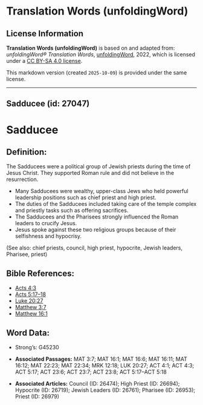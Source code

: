 # Translation Words (unfoldingWord)

## License Information

**Translation Words (unfoldingWord)** is based on and adapted from: _unfoldingWord® Translation Words_, [unfoldingWord](https://unfoldingword.org/utw), 2022, which is licensed under a [CC BY-SA 4.0 license](https://creativecommons.org/licenses/by-sa/4.0/legalcode.en).

This markdown version (created `2025-10-09`) is provided under the same license.



--------------------------------

## Sadducee (id: 27047)

Sadducee
========

Definition:
-----------

The Sadducees were a political group of Jewish priests during the time of Jesus Christ. They supported Roman rule and did not believe in the resurrection.

* Many Sadducees were wealthy, upper\-class Jews who held powerful leadership positions such as chief priest and high priest.
* The duties of the Sadducees included taking care of the temple complex and priestly tasks such as offering sacrifices.
* The Sadducees and the Pharisees strongly influenced the Roman leaders to crucify Jesus.
* Jesus spoke against these two religious groups because of their selfishness and hypocrisy.

(See also: chief priests, council, high priest, hypocrite, Jewish leaders, Pharisee, priest)

Bible References:
-----------------

* [Acts 4:3](https://ref.ly/Acts4:3)
* [Acts 5:17–18](https://ref.ly/Acts5:17-Acts5:18)
* [Luke 20:27](https://ref.ly/Luke20:27)
* [Matthew 3:7](https://ref.ly/Matt3:7)
* [Matthew 16:1](https://ref.ly/Matt16:1)

Word Data:
----------

* Strong’s: G45230

* **Associated Passages:** MAT 3:7; MAT 16:1; MAT 16:6; MAT 16:11; MAT 16:12; MAT 22:23; MAT 22:34; MRK 12:18; LUK 20:27; ACT 4:1; ACT 4:3; ACT 5:17; ACT 23:6; ACT 23:7; ACT 23:8; ACT 5:17–ACT 5:18
* **Associated Articles:** Council (ID: 26474); High Priest (ID: 26694); Hypocrite (ID: 26719); Jewish Leaders (ID: 26761); Pharisee (ID: 26953); Priest (ID: 26979)


